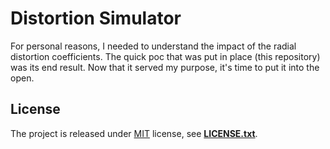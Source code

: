 # Distortion Simulator
For personal reasons, I needed to understand the impact of the radial distortion coefficients. 
The quick poc that was put in place (this repository) was its end result.
Now that it served my purpose, it's time to put it into the open.

 ## License
 The project is released under [MIT](https://choosealicense.com/licenses/mit/) license, see [**LICENSE.txt**](LICENSE.txt).
